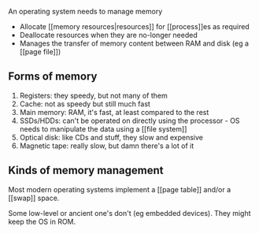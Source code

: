 An operating system needs to manage memory

- Allocate [[memory resources|resources]] for [[process]]es as required
- Deallocate resources when they are no-longer needed
- Manages the transfer of memory content between RAM and disk (eg a [[page file]])


## Forms of memory

1. Registers: they speedy, but not many of them
2. Cache: not as speedy but still much fast
3. Main memory: RAM, it's fast, at least compared to the rest
4. SSDs/HDDs: can't be operated on directly using the processor - OS needs to manipulate the data using a [[file system]]
5. Optical disk: like CDs and stuff, they slow and expensive
6. Magnetic tape: really slow, but damn there's a lot of it


## Kinds of memory management

Most modern operating systems implement a [[page table]] and/or a [[swap]] space. 

Some low-level or ancient one's don't (eg embedded devices). They might keep the OS in ROM.
